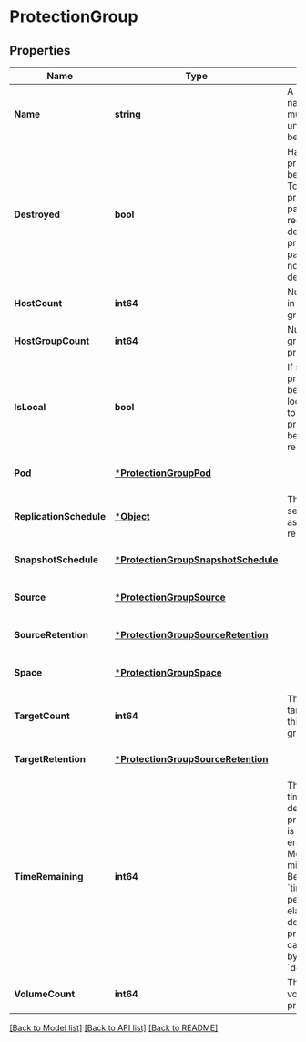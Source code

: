 # ProtectionGroup

## Properties
Name | Type | Description | Notes
------------ | ------------- | ------------- | -------------
**Name** | **string** | A user-specified name. The name must be locally unique and can be changed. | [optional] [default to null]
**Destroyed** | **bool** | Has this protection group been destroyed? To destroy a protection group, patch to &#x60;true&#x60;. To recover a destroyed protection group, patch to &#x60;false&#x60;. If not specified, defaults to &#x60;false&#x60;. | [optional] [default to null]
**HostCount** | **int64** | Number of hosts in this protection group. | [optional] [default to null]
**HostGroupCount** | **int64** | Number of host groups in this protection group. | [optional] [default to null]
**IsLocal** | **bool** | If set to &#x60;true&#x60;, the protection group belongs to the local array. If set to &#x60;false&#x60;, the protection group belongs to the remote array. | [optional] [default to null]
**Pod** | [***ProtectionGroupPod**](ProtectionGroup_pod.md) |  | [optional] [default to null]
**ReplicationSchedule** | [***Object**](.md) | The schedule settings for asynchronous replication. | [optional] [default to null]
**SnapshotSchedule** | [***ProtectionGroupSnapshotSchedule**](ProtectionGroup_snapshot_schedule.md) |  | [optional] [default to null]
**Source** | [***ProtectionGroupSource**](ProtectionGroup_source.md) |  | [optional] [default to null]
**SourceRetention** | [***ProtectionGroupSourceRetention**](ProtectionGroup_source_retention.md) |  | [optional] [default to null]
**Space** | [***ProtectionGroupSpace**](ProtectionGroup_space.md) |  | [optional] [default to null]
**TargetCount** | **int64** | The number of targets to where this protection group replicates. | [optional] [default to null]
**TargetRetention** | [***ProtectionGroupSourceRetention**](ProtectionGroup_source_retention.md) |  | [optional] [default to null]
**TimeRemaining** | **int64** | The amount of time left until the destroyed protection group is permanently eradicated. Measured in milliseconds. Before the &#x60;time_remaining&#x60; period has elapsed, the destroyed protection group can be recovered by setting &#x60;destroyed&#x3D;false&#x60;. | [optional] [default to null]
**VolumeCount** | **int64** | The number of volumes in the protection group. | [optional] [default to null]

[[Back to Model list]](../README.md#documentation-for-models) [[Back to API list]](../README.md#documentation-for-api-endpoints) [[Back to README]](../README.md)


